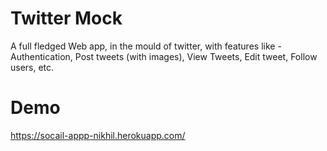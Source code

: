 # Twitter Mock
A full fledged Web app, in the mould of twitter, with
features like - Authentication, Post tweets (with images),
View Tweets, Edit tweet, Follow users, etc.

# Demo
https://socail-appp-nikhil.herokuapp.com/
